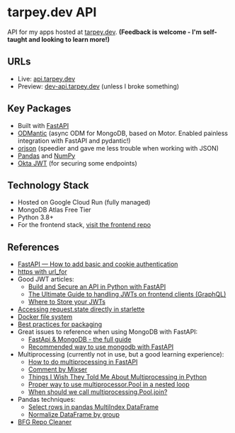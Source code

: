 # tarpey.dev API
API for my apps hosted at [tarpey.dev](tarpey.dev/). **(Feedback is welcome - I'm self-taught and looking to learn more!)**

## URLs
* Live: [api.tarpey.dev](https://api.tarpey.dev/)
* Preview: [dev-api.tarpey.dev](https://dev-api.tarpey.dev) (unless I broke something)

## Key Packages
* Built with [FastAPI](https://fastapi.tiangolo.com)
* [ODMantic](https://github.com/art049/odmantic) (async ODM for MongoDB, based on Motor. Enabled painless integration with FastAPI and pydantic!)
* [orjson](https://github.com/ijl/orjson) (speedier and gave me less trouble when working with JSON)
* [Pandas](https://pandas.pydata.org) and [NumPy](https://numpy.org)
* [Okta JWT](https://pypi.org/project/okta-jwt/) (for securing some endpoints)

## Technology Stack
* Hosted on Google Cloud Run (fully managed)
* MongoDB Atlas Free Tier
* Python 3.8+
* For the frontend stack, [visit the frontend repo](https://github.com/AnnuityDew/next-tarpeydev)

## References
* [FastAPI — How to add basic and cookie authentication](https://medium.com/data-rebels/fastapi-how-to-add-basic-and-cookie-authentication-a45c85ef47d3)
* [https with url_for](https://github.com/encode/starlette/issues/538)
* Good JWT articles:
  * [Build and Secure an API in Python with FastAPI](https://developer.okta.com/blog/2020/12/17/build-and-secure-an-api-in-python-with-fastapi)
  * [The Ultimate Guide to handling JWTs on frontend clients (GraphQL)](https://hasura.io/blog/best-practices-of-using-jwt-with-graphql/)
  * [Where to Store your JWTs](https://stormpath.com/blog/where-to-store-your-jwts-cookies-vs-html5-web-storage)
* [Accessing request.state directly in starlette](https://stackoverflow.com/questions/63273028/fastapi-get-user-id-from-api-key)
* [Docker file system](https://stackoverflow.com/questions/20813486/exploring-docker-containers-file-system)
* [Best practices for packaging](https://blog.ionelmc.ro/2014/05/25/python-packaging/)
* Great issues to reference when using MongoDB with FastAPI:
  * [FastApi & MongoDB - the full guide](https://github.com/tiangolo/fastapi/issues/1515)
  * [Recommended way to use mongodb with FastAPI](https://github.com/tiangolo/fastapi/issues/452)
* Multiprocessing (currently not in use, but a good learning experience):
  * [How to do multiprocessing in FastAPI](https://stackoverflow.com/questions/63169865/how-to-do-multiprocessing-in-fastapi)
  * [Comment by Mixser](https://github.com/tiangolo/fastapi/issues/1487#issuecomment-657290725)
  * [Things I Wish They Told Me About Multiprocessing in Python](https://www.cloudcity.io/blog/2019/02/27/things-i-wish-they-told-me-about-multiprocessing-in-python/)
  * [Proper way to use multiprocessor.Pool in a nested loop](https://stackoverflow.com/questions/20387510/proper-way-to-use-multiprocessor-pool-in-a-nested-loop)
  * [When should we call multiprocessing.Pool.join?](https://stackoverflow.com/questions/38271547/when-should-we-call-multiprocessing-pool-join)
* Pandas techniques:
  * [Select rows in pandas MultiIndex DataFrame](https://stackoverflow.com/questions/53927460/select-rows-in-pandas-multiindex-dataframe)
  * [Normalize DataFrame by group](https://stackoverflow.com/questions/26046208/normalize-dataframe-by-group)
* [BFG Repo Cleaner](https://rtyley.github.io/bfg-repo-cleaner/)